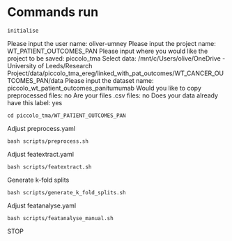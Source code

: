 # Commands run

```
initialise
```

Please input the user name: oliver-umney
Please input the project name: WT_PATIENT_OUTCOMES_PAN
Please input where you would like the project to be saved: piccolo_tma
Select data: /mnt/c/Users/olive/OneDrive - University of Leeds/Research Project/data/piccolo_tma_ereg/linked_with_pat_outcomes/WT_CANCER_OUTCOMES_PAN/data
Please input the dataset name: piccolo_wt_patient_outcomes_panitumumab
Would you like to copy preprocessed files: no
Are your files .csv files: no
Does your data already have this label: yes

```
cd piccolo_tma/WT_PATIENT_OUTCOMES_PAN
```

Adjust preprocess.yaml

```
bash scripts/preprocess.sh
```

Adjust featextract.yaml

```
bash scripts/featextract.sh
```

Generate k-fold splits
```
bash scripts/generate_k_fold_splits.sh
```

Adjust featanalyse.yaml

```
bash scripts/featanalyse_manual.sh
```

STOP
